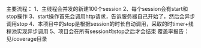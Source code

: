 主要流程：
	1、主线程会并发的新建100个session
	2、每个session会有start和stop操作
	3、start操作首先会调用http请求，告诉服务器自己开始了，然后会异步调用stop
	4、本项目中的stop是根据session的时长自动调用，采取的时timer+线程池实现异步调用
	5、项目会在所有session均stop之后才会结束
覆盖率报告：
    见/coverage目录

